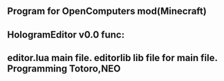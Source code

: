 Program for OpenComputers mod(Minecraft)
--

HologramEditor v0.0
func:
--
editor.lua  main file.
editorlib  lib file for main file.
Programming Totoro,NEO
--
